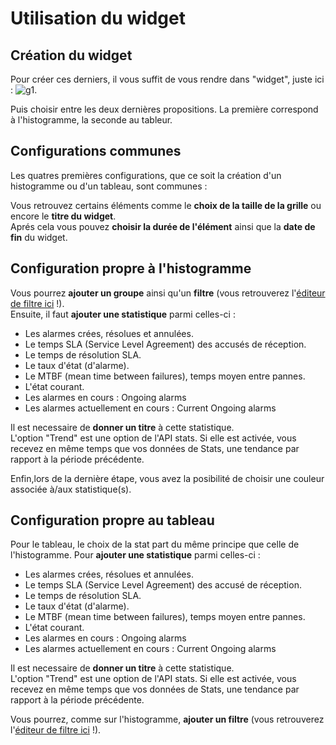 # Utilisation du widget

## Création du widget

Pour créer ces derniers, il vous suffit de vous rendre dans "widget", juste ici : ![g1](../img/gif_3_widget.gif).  

Puis choisir entre les deux dernières propositions. La première correspond à l'histogramme, la seconde au tableur.  

## Configurations communes

Les quatres premières configurations, que ce soit la création d'un histogramme ou d'un tableau, sont communes :

Vous retrouvez certains éléments comme le **choix de la taille de la grille** ou encore le **titre du widget**.  
Aprés cela vous pouvez **choisir la durée de l'élément** ainsi que la **date de fin** du widget.  

## Configuration propre à l'histogramme

Vous pourrez **ajouter un groupe** ainsi qu'un **filtre** (vous retrouverez l'[éditeur de filtre ici](../bac-a-alarmes/Les-filtres.md) !).  
Ensuite, il faut **ajouter une statistique** parmi celles-ci :  

- Les alarmes crées, résolues et annulées.
- Le temps SLA (Service Level Agreement) des accusés de réception.
- Le temps de résolution SLA.
- Le taux d'état (d'alarme).
- Le MTBF  (mean time between failures), temps moyen entre pannes.
- L'état courant.
- Les alarmes en cours : Ongoing alarms
- Les alarmes actuellement en cours : Current Ongoing alarms

Il est necessaire de **donner un titre** à cette statistique.  
L'option "Trend" est une option de l'API stats. Si elle est activée, vous recevez en même temps que vos données de Stats, une tendance par rapport à la période précédente.  

Enfin,lors de la dernière étape, vous avez la posibilité de choisir une couleur associée à/aux statistique(s).

## Configuration propre au tableau

Pour le tableau, le choix de la stat part du même principe que celle de l'histogramme. 
Pour **ajouter une statistique** parmi celles-ci :  

- Les alarmes crées, résolues et annulées.
- Le temps SLA (Service Level Agreement) des accusé de réception.
- Le temps de résolution SLA.
- Le taux d'état (d'alarme).
- Le MTBF  (mean time between failures), temps moyen entre pannes.
- L'état courant.
- Les alarmes en cours : Ongoing alarms
- Les alarmes actuellement en cours : Current Ongoing alarms

Il est necessaire de **donner un titre** à cette statistique.  
L'option "Trend" est une option de l'API stats. Si elle est activée, vous recevez en même temps que vos données de Stats, une tendance par rapport à la période précédente.  

Vous pourrez, comme sur l'histogramme, **ajouter un filtre** (vous retrouverez l'[éditeur de filtre ici](../bac-a-alarmes/Les-filtres.md) !).  